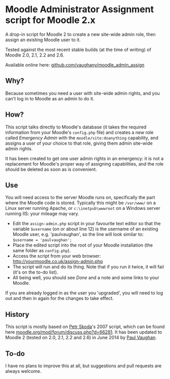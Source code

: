 # Moodle Administrator Assignment script for Moodle 2.x

A drop-in script for Moodle 2 to create a new site-wide admin role, then assign an existing Moodle user to it.

Tested against the most recent stable builds (at the time of writing) of Moodle 2.0, 2.1, 2.2 and 2.6.

Available online here: [github.com/vaughany/moodle\_admin\_assign](https://github.com/vaughany/moodle_admin_assign)

## Why?

Because sometimes you need a user with site-wide admin rights, and you can't log in to Moodle as an admin to do it.

## How?

This script talks directly to Moodle's database (it takes the required information from your Moodle's `config.php` file) and creates a new role called _Emergency Admin_ with the `moodle/site:doanything` capability, and assigns a user of your choice to that role, giving them admin site-wide admin rights. 

It has been created to get one user admin rights in an emergency: it is not a replacement for Moodle's proper way of assigning capabilities, and the role should be deleted as soon as is convenient.

## Use

You will need access to the server Moodle runs on, specifically the part where the Moodle code is stored. Typically this might be `/var/www/` on a Linux server running Apache, or `c:\inetpub\wwwroot` on a Windows server running IIS: your mileage may vary.

* Edit the `assign-admin.php` script in your favourite text editor so that the variable `$username` (on or about line 12) is the username of an existing Moodle user, e.g. 'paulvaughan', so the line will look similar to: `$username = 'paulvaughan';`
* Place the edited script into the root of your Moodle installation (the same folder as `config.php`).
* Access the script from your web browser: http://yourmoodle.co.uk/assign-admin.php
* The script will run and do its thing. Note that if you run it twice, it will fail (it's on the to-do list).
* All being well, you should see _Done_ and a note and some links to your Moodle.

If you are already logged in as the user you 'upgraded', you will need to log out and then in again for the changes to take effect.

## History

This script is mostly based on [Petr Skoda](https://moodle.org/user/profile.php?id=12863)'s 2007 script, which can be found here [moodle.org/mod/forum/discuss.php?d=66281](https://moodle.org/mod/forum/discuss.php?d=66281#p298436).  It has been updated to Moodle 2 (tested on 2.0, 2.1, 2.2 and 2.6) in June 2014 by [Paul Vaughan](https://github.com/vaughany).

## To-do

I have no plans to improve this at all, but suggestions and pull requests are always welcome.